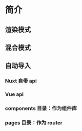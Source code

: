 # 简介

## 渲染模式
## 混合模式

## 自动导入
### Nuxt 自带 api
### Vue api
### components 目录：作为组件库
### pages 目录：作为 router